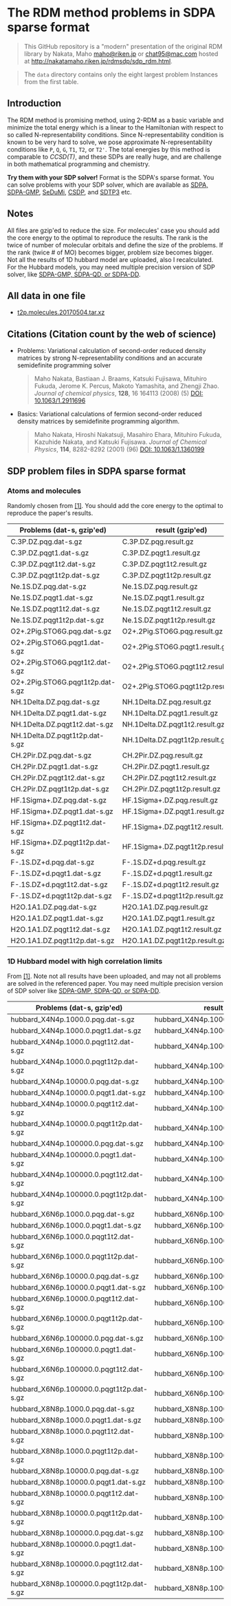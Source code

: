 # The RDM method problems in SDPA sparse format

> This GitHub repository is a "modern" presentation of the original RDM
> library by Nakata, Maho [maho@riken.jp](mailto:maho@riken.jp) or
> [chat95@mac.com](mailto:chat95@mac.com) hosted at
> http://nakatamaho.riken.jp/rdmsdp/sdp_rdm.html.

> The `data` directory contains only the eight largest problem Instances
> from the first table.

## Introduction

The RDM method is promising method, using 2-RDM as a basic variable and
minimize the total energy which is a linear to the Hamiltonian with respect to
so called N-representability conditions.  Since N-representability condition is
known to be very hard to solve, we pose approximate N-representability
conditions like `P`, `Q`, `G`, `T1`, `T2`, or `T2'`.  The total energies by
this method is comparable to *CCSD(T)*, and these SDPs are really huge, and are
challenge in both mathematical programming and chemistry.

**Try them with your SDP solver!** Format is the SDPA's sparse format.
You can solve problems with your SDP solver, which are available as
[SDPA, SDPA-GMP](http://sdpa.indsys.chuo-u.ac.jp/sdpa/),
[SeDuMi](http://sedumi.ie.lehigh.edu/),
[CSDP](http://infohost.nmt.edu/~borchers/csdp.html), and
[SDTP3](http://www.math.nus.edu.sg/~mattohkc/sdpt3.html) etc.

## Notes

All files are gzip'ed to reduce the size.  For molecules' case you should add
the core energy to the optimal to reproduce the results.  The rank is the twice
of number of molecular orbitals and define the size of the problems.  If the
rank (twice # of MO) becomes bigger, problem size becomes bigger.  Not all the
results of 1D hubbard model are uploaded, also I recalculated.  For the Hubbard
models, you may need multiple precision version of SDP solver, like
[SDPA-GMP, SDPA-QD, or SDPA-DD](http://sdpa.indsys.chuo-u.ac.jp/sdpa/).

## All data in one file

- [t2p.molecules.20170504.tar.xz](http://nakatamaho.riken.jp/rdmsdp/t2p.molecules.20170504.tar.xz)


## Citations (Citation count by the web of science)

- Problems: Variational calculation of second-order reduced density matrices
  by strong N-representability conditions and an accurate semidefinite
  programming solver

  > <a id="ref1"></a>
  > Maho Nakata, Bastiaan J. Braams, Katsuki Fujisawa, Mituhiro Fukuda,
  > Jerome K. Percus, Makoto Yamashita, and Zhengji Zhao. *Journal of chemical
  > physics*, **128**, 16 164113 (2008) (5)
  > [DOI: 10.1063/1.2911696](https://doi.org/10.1063/1.2911696)

- Basics: Variational calculations of fermion second-order reduced density
  matrices by semidefinite programming algorithm.

  > <a id="ref2"></a>
  > Maho Nakata, Hiroshi Nakatsuji, Masahiro Ehara, Mituhiro Fukuda,
  > Kazuhide Nakata, and Katsuki Fujisawa. *Journal of Chemical Physics*,
  > **114**, 8282-8292 (2001) (96)
  > [DOI: 10.1063/1.1360199](https://doi.org/10.1063/1.1360199)

## SDP problem files in SDPA sparse format

### Atoms and molecules

Randomly chosen from [[1]](#ref1).  You should add the core energy to the
optimal to reproduce the paper's results.

| Problems (dat-s, gzip'ed)        |        result (gzip'ed)           | rank |     core energy    | comment  |
| -------------------------------- | --------------------------------- | :--: | ------------------ | -------- |
| C.3P.DZ.pqg.dat-s.gz             | C.3P.DZ.pqg.result.gz             |  20  | 0.0                | PQG      |
| C.3P.DZ.pqgt1.dat-s.gz           | C.3P.DZ.pqgt1.result.gz           |  20  | 0.0                | PQGT1    |
| C.3P.DZ.pqgt1t2.dat-s.gz         | C.3P.DZ.pqgt1t2.result.gz         |  20  | 0.0                | PQGT1T2  |
| C.3P.DZ.pqgt1t2p.dat-s.gz        | C.3P.DZ.pqgt1t2p.result.gz        |  20  | 0.0                | PQGT1T2' |
| Ne.1S.DZ.pqg.dat-s.gz            | Ne.1S.DZ.pqg.result.gz            |  20  | 0.0                | PQG      |
| Ne.1S.DZ.pqgt1.dat-s.gz          | Ne.1S.DZ.pqgt1.result.gz          |  20  | 0.0                | PQGT1    |
| Ne.1S.DZ.pqgt1t2.dat-s.gz        | Ne.1S.DZ.pqgt1t2.result.gz        |  20  | 0.0                | PQGT1T2  |
| Ne.1S.DZ.pqgt1t2p.dat-s.gz       | Ne.1S.DZ.pqgt1t2p.result.gz       |  20  | 0.0                | PQGT1T2' |
| O2+.2Pig.STO6G.pqg.dat-s.gz      | O2+.2Pig.STO6G.pqg.result.gz      |  20  | 3.033620918667e+01 | PQG      |
| O2+.2Pig.STO6G.pqgt1.dat-s.gz    | O2+.2Pig.STO6G.pqgt1.result.gz    |  20  | 3.033620918667e+01 | PQGT1    |
| O2+.2Pig.STO6G.pqgt1t2.dat-s.gz  | O2+.2Pig.STO6G.pqgt1t2.result.gz  |  20  | 3.033620918667e+01 | PQGT1T2  |
| O2+.2Pig.STO6G.pqgt1t2p.dat-s.gz | O2+.2Pig.STO6G.pqgt1t2p.result.gz |  20  | 3.033620918667e+01 | PQGT1T2' |
| NH.1Delta.DZ.pqg.dat-s.gz        | NH.1Delta.DZ.pqg.result.gz        |  24  | 3.582091425394e+00 | PQG      |
| NH.1Delta.DZ.pqgt1.dat-s.gz      | NH.1Delta.DZ.pqgt1.result.gz      |  24  | 3.582091425394e+00 | PQGT1    |
| NH.1Delta.DZ.pqgt1t2.dat-s.gz    | NH.1Delta.DZ.pqgt1t2.result.gz    |  24  | 3.582091425394e+00 | PQGT1T2  |
| NH.1Delta.DZ.pqgt1t2p.dat-s.gz   | NH.1Delta.DZ.pqgt1t2p.result.gz   |  24  | 3.582091425394e+00 | PQGT1T2' |
| CH.2Pir.DZ.pqg.dat-s.gz          | CH.2Pir.DZ.pqg.result.gz          |  24  | 2.835131256362e+00 | PQG      |
| CH.2Pir.DZ.pqgt1.dat-s.gz        | CH.2Pir.DZ.pqgt1.result.gz        |  24  | 2.835131256362e+00 | PQGT1    |
| CH.2Pir.DZ.pqgt1t2.dat-s.gz      | CH.2Pir.DZ.pqgt1t2.result.gz      |  24  | 2.835131256362e+00 | PQGT1T2  |
| CH.2Pir.DZ.pqgt1t2p.dat-s.gz     | CH.2Pir.DZ.pqgt1t2p.result.gz     |  24  | 2.835131256362e+00 | PQGT1T2' |
| HF.1Sigma+.DZ.pqg.dat-s.gz       | HF.1Sigma+.DZ.pqg.result.gz       |  24  | 5.194757507570e+00 | PQG      |
| HF.1Sigma+.DZ.pqgt1.dat-s.gz     | HF.1Sigma+.DZ.pqgt1.result.gz     |  24  | 5.194757507570e+00 | PQGT1    |
| HF.1Sigma+.DZ.pqgt1t2.dat-s.gz   | HF.1Sigma+.DZ.pqgt1t2.result.gz   |  24  | 5.194757507570e+00 | PQGT1T2  |
| HF.1Sigma+.DZ.pqgt1t2p.dat-s.gz  | HF.1Sigma+.DZ.pqgt1t2p.result.gz  |  24  | 5.194757507570e+00 | PQGT1T2' |
| F-.1S.DZ+d.pqg.dat-s.gz          | F-.1S.DZ+d.pqg.result.gz          |  26  | 0.0                | PQG      |
| F-.1S.DZ+d.pqgt1.dat-s.gz        | F-.1S.DZ+d.pqgt1.result.gz        |  26  | 0.0                | PQGT1    |
| F-.1S.DZ+d.pqgt1t2.dat-s.gz      | F-.1S.DZ+d.pqgt1t2.result.gz      |  26  | 0.0                | PQGT1T2  |
| F-.1S.DZ+d.pqgt1t2p.dat-s.gz     | F-.1S.DZ+d.pqgt1t2p.result.gz     |  26  | 0.0                | PQGT1T2' |
| H2O.1A1.DZ.pqg.dat-s.gz          | H2O.1A1.DZ.pqg.result.gz          |  28  | 9.188690490978e+00 | PQG      |
| H2O.1A1.DZ.pqgt1.dat-s.gz        | H2O.1A1.DZ.pqgt1.result.gz        |  28  | 9.188690490978e+00 | PQGT1    |
| H2O.1A1.DZ.pqgt1t2.dat-s.gz      | H2O.1A1.DZ.pqgt1t2.result.gz      |  28  | 9.188690490978e+00 | PQGT1T2  |
| H2O.1A1.DZ.pqgt1t2p.dat-s.gz     | H2O.1A1.DZ.pqgt1t2p.result.gz     |  28  | 9.188690490978e+00 | PQGT1T2' |


### 1D Hubbard model with high correlation limits

From [[1]](#ref1).  Note not all results have been uploaded, and may not all
problems are solved in the referenced paper.  You may need multiple precision
version of SDP solver like
[SDPA-GMP, SDPA-QD, or SDPA-DD](http://sdpa.indsys.chuo-u.ac.jp/sdpa/).

|       Problems (dat-s, gzip'ed)          |           result (gzip'ed)                | rank |   U/t    | comment  |
| ---------------------------------------- | ----------------------------------------- | :--: | -------: | -------- |
| hubbard_X4N4p.1000.0.pqg.dat-s.gz        | hubbard_X4N4p.1000.0.pqg.result.gz        |   8  |   1000.0 | PQG      |
| hubbard_X4N4p.1000.0.pqgt1.dat-s.gz      | hubbard_X4N4p.1000.0.pqgt1.result.gz      |   8  |   1000.0 | PQGT1    |
| hubbard_X4N4p.1000.0.pqgt1t2.dat-s.gz    | hubbard_X4N4p.1000.0.pqgt1t2.result.gz    |   8  |   1000.0 | PQGT1T2  |
| hubbard_X4N4p.1000.0.pqgt1t2p.dat-s.gz   | hubbard_X4N4p.1000.0.pqgt1t2p.result.gz   |   8  |   1000.0 | PQGT1T2' |
| hubbard_X4N4p.10000.0.pqg.dat-s.gz       | hubbard_X4N4p.10000.0.pqg.result.gz       |   8  |  10000.0 | PQG      |
| hubbard_X4N4p.10000.0.pqgt1.dat-s.gz     | hubbard_X4N4p.10000.0.pqgt1.result.gz     |   8  |  10000.0 | PQGT1    |
| hubbard_X4N4p.10000.0.pqgt1t2.dat-s.gz   | hubbard_X4N4p.10000.0.pqgt1t2.result.gz   |   8  |  10000.0 | PQGT1T2  |
| hubbard_X4N4p.10000.0.pqgt1t2p.dat-s.gz  | hubbard_X4N4p.10000.0.pqgt1t2p.result.gz  |   8  |  10000.0 | PQGT1T2' |
| hubbard_X4N4p.100000.0.pqg.dat-s.gz      | hubbard_X4N4p.100000.0.pqg.result.gz      |   8  | 100000.0 | PQG      |
| hubbard_X4N4p.100000.0.pqgt1.dat-s.gz    | hubbard_X4N4p.100000.0.pqgt1.result.gz    |   8  | 100000.0 | PQGT1    |
| hubbard_X4N4p.100000.0.pqgt1t2.dat-s.gz  | hubbard_X4N4p.100000.0.pqgt1t2.result.gz  |   8  | 100000.0 | PQGT1T2  |
| hubbard_X4N4p.100000.0.pqgt1t2p.dat-s.gz | hubbard_X4N4p.100000.0.pqgt1t2p.result.gz |   8  | 100000.0 | PQGT1T2' |
| hubbard_X6N6p.1000.0.pqg.dat-s.gz        | hubbard_X6N6p.1000.0.pqg.result.gz        |  12  |   1000.0 | PQG      |
| hubbard_X6N6p.1000.0.pqgt1.dat-s.gz      | hubbard_X6N6p.1000.0.pqgt1.result.gz      |  12  |   1000.0 | PQGT1    |
| hubbard_X6N6p.1000.0.pqgt1t2.dat-s.gz    | hubbard_X6N6p.1000.0.pqgt1t2.result.gz    |  12  |   1000.0 | PQGT1T2  |
| hubbard_X6N6p.1000.0.pqgt1t2p.dat-s.gz   | hubbard_X6N6p.1000.0.pqgt1t2p.result.gz   |  12  |   1000.0 | PQGT1T2' |
| hubbard_X6N6p.10000.0.pqg.dat-s.gz       | hubbard_X6N6p.10000.0.pqg.result.gz       |  12  |  10000.0 | PQG      |
| hubbard_X6N6p.10000.0.pqgt1.dat-s.gz     | hubbard_X6N6p.10000.0.pqgt1.result.gz     |  12  |  10000.0 | PQGT1    |
| hubbard_X6N6p.10000.0.pqgt1t2.dat-s.gz   | hubbard_X6N6p.10000.0.pqgt1t2.result.gz   |  12  |  10000.0 | PQGT1T2  |
| hubbard_X6N6p.10000.0.pqgt1t2p.dat-s.gz  | hubbard_X6N6p.10000.0.pqgt1t2p.result.gz  |  12  |  10000.0 | PQGT1T2' |
| hubbard_X6N6p.100000.0.pqg.dat-s.gz      | hubbard_X6N6p.100000.0.pqg.result.gz      |  12  | 100000.0 | PQG      |
| hubbard_X6N6p.100000.0.pqgt1.dat-s.gz    | hubbard_X6N6p.100000.0.pqgt1.result.gz    |  12  | 100000.0 | PQGT1    |
| hubbard_X6N6p.100000.0.pqgt1t2.dat-s.gz  | hubbard_X6N6p.100000.0.pqgt1t2.result.gz  |  12  | 100000.0 | PQGT1T2  |
| hubbard_X6N6p.100000.0.pqgt1t2p.dat-s.gz | hubbard_X6N6p.100000.0.pqgt1t2p.result.gz |  12  | 100000.0 | PQGT1T2' |
| hubbard_X8N8p.1000.0.pqg.dat-s.gz        | hubbard_X8N8p.1000.0.pqg.result.gz        |  16  |   1000.0 | PQG      |
| hubbard_X8N8p.1000.0.pqgt1.dat-s.gz      | hubbard_X8N8p.1000.0.pqgt1.result.gz      |  16  |   1000.0 | PQGT1    |
| hubbard_X8N8p.1000.0.pqgt1t2.dat-s.gz    | hubbard_X8N8p.1000.0.pqgt1t2.result.gz    |  16  |   1000.0 | PQGT1T2  |
| hubbard_X8N8p.1000.0.pqgt1t2p.dat-s.gz   | hubbard_X8N8p.1000.0.pqgt1t2p.result.gz   |  16  |   1000.0 | PQGT1T2' |
| hubbard_X8N8p.10000.0.pqg.dat-s.gz       | hubbard_X8N8p.10000.0.pqg.result.gz       |  16  |  10000.0 | PQG      |
| hubbard_X8N8p.10000.0.pqgt1.dat-s.gz     | hubbard_X8N8p.10000.0.pqgt1.result.gz     |  16  |  10000.0 | PQGT1    |
| hubbard_X8N8p.10000.0.pqgt1t2.dat-s.gz   | hubbard_X8N8p.10000.0.pqgt1t2.result.gz   |  16  |  10000.0 | PQGT1T2  |
| hubbard_X8N8p.10000.0.pqgt1t2p.dat-s.gz  | hubbard_X8N8p.10000.0.pqgt1t2p.result.gz  |  16  |  10000.0 | PQGT1T2' |
| hubbard_X8N8p.100000.0.pqg.dat-s.gz      | hubbard_X8N8p.100000.0.pqg.result.gz      |  16  | 100000.0 | PQG      |
| hubbard_X8N8p.100000.0.pqgt1.dat-s.gz    | hubbard_X8N8p.100000.0.pqgt1.result.gz    |  16  | 100000.0 | PQGT1    |
| hubbard_X8N8p.100000.0.pqgt1t2.dat-s.gz  | hubbard_X8N8p.100000.0.pqgt1t2.result.gz  |  16  | 100000.0 | PQGT1T2  |
| hubbard_X8N8p.100000.0.pqgt1t2p.dat-s.gz | hubbard_X8N8p.100000.0.pqgt1t2p.result.gz |  16  | 100000.0 | PQGT1T2' |
